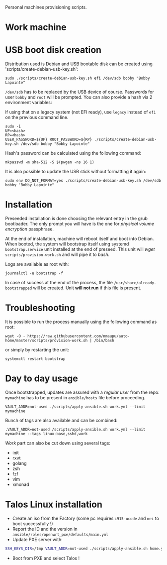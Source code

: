 Personal machines provisioning scripts.

# Work machine

USB boot disk creation
======================

Distribution used is Debian and USB bootable disk can be created using 'scripts/create-debian-usb-key.sh':
```
sudo ./scripts/create-debian-usb-key.sh efi /dev/sdb bobby "Bobby Lapointe"
```

`/dev/sdb` has to be replaced by the USB device of course.
Passwords for user `bobby` and `root` will be prompted. You can also provide a hash via 2 environment variables:

If using that on a legacy system (not EFI ready), use `legacy` instead of `efi` on the previous command line.

```
sudo -i
UP=<hash>
RP=<hash>
USER_PASSWORD=${UP} ROOT_PASSWORD=${RP} ./scripts/create-debian-usb-key.sh /dev/sdb bobby "Bobby Lapointe"
```

Hash's password can be calculated using the following command:
```
mkpasswd -m sha-512 -S $(pwgen -ns 16 1)
```

It is also possible to update the USB stick without formatting it again:
```
sudo env DO_NOT_FORMAT=yes ./scripts/create-debian-usb-key.sh /dev/sdb bobby "Bobby Lapointe"
```

Installation
============

Preseeded installation is done choosing the relevant entry in the grub bootloader.
The only prompt you will have is the one for *physical volume encryption* passphrase.

At the end of installation, machine will reboot itself and boot into Debian.
When booted, the system will bootstrap itself using systemd `bootstrap.service` unit installed at the end of preseed.
This unit will *wget* `scripts/provision-work.sh` and will pipe it to *bash*.

Logs are available as root with:

```
journalctl -u bootstrap -f
```

In case of success at the end of the process, the file `/usr/share/already-bootstrapped` will be created.
Unit **will not run** if this file is present.

Troubleshooting
===============

It is possible to run the process manually using the following command as root:
```
wget -O - https://raw.githubusercontent.com/nmaupu/auto-home/master/scripts/provision-work.sh | /bin/bash
```

or simply by restarting the unit:
```
systemctl restart bootstrap
```

Day to day usage
================

Once bootstrapped, updates are assured with a *regular user* from the repo:
`mymachine` has to be present in `ansible/hosts` file before proceeding.

```
VAULT_ADDR=not-used ./scripts/apply-ansible.sh work.yml --limit mymachine
```

Bunch of tags are also available and can be combined:
```
.VAULT_ADDR=not-used /scripts/apply-ansible.sh work.yml --limit mymachine --tags linux-base,sshd,work
```

*Work* part can also be cut down using several tags:
  - init
  - rxvt
  - golang
  - zsh
  - fzf
  - vim
  - xmonad


# Talos Linux installation

- Create an iso from the Factory (some pc requires `i915-ucode` and `mei` to boot successfully !)
- Report the ID and the version in `ansible/roles/openwrt_pxe/defaults/main.yml`
- Update PXE server with:

```bash
SSH_KEYS_DIR=/tmp VAULT_ADDR=not-used ./scripts/apply-ansible.sh home.yml --limit openwrt --tags pxe-ipxe,pxe-talos
```

- Boot from PXE and select Talos !
